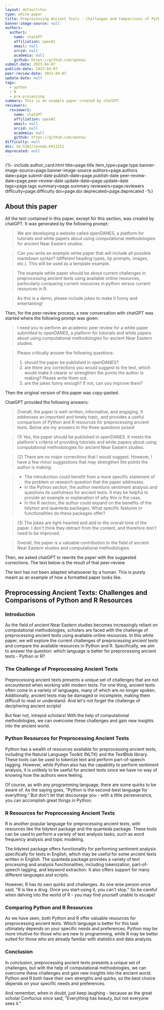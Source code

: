 ```yaml
---
layout: default+toc
type: white-paper
title: Preprocessing Ancient Texts - Challenges and Comparisons of Python and R Resources
banner-image-source: null
authors:
  author1:
    name: chatGPT
    affiliation: openAI
    email: null
    orcid: null
    academia: null
    github: https://github.com/openai
submit-date: 2023-04-07
publish-date: 2023-04-07
peer-review-date: 2023-04-07
update-date: null
tags:
  - python
  - R
  - pre-processing
summary: This is an example paper created by chatGPT.
reviewers:
  reviewer1:
    name: chatGPT
    affiliation: openAI
    email: null
    orcid: null
    academia: null
    github: https://github.com/openai
difficulty: null
doi: 10.5281/zenodo.6411251
deprecated: null
---
```


{%- include author_card.html title=page.title item_type=page.type banner-image-source=page.banner-image-source authors=page.authors date=page.submit-date publish-date=page.publish-date peer-review-date=page.peer-review-date update-date=page.update-date tags=page.tags summary=page.summary reviewers=page.reviewers difficulty=page.difficulty doi=page.doi deprecated=page.deprecated -%}

## About this paper

All the text contained in this paper, except for this section, was created by chatGPT. It was generated by the following prompt:

> We are developing a website called openDANES, a platform for tutorials and white papers about using computational methodologies for ancient Near Eastern studies.

> Can you write an example white paper that will include all possible markdown syntax? (different heading types, tip prompts, images, etc.). This will be used as a template example.

> The example white paper should be about current challenges in preprocessing ancient texts using available online resources, particularly comparing current resources in python versus current resources in R.

> As this is a demo, please include jokes to make it funny and entertaining!

Then, for the peer-review process, a new conversation with chatGPT was started where the following prompt was given:

> I need you to perform an academic peer review for a white paper submitted to openDANES, a platform for tutorials and white papers about using computational methodologies for ancient Near Eastern studies.

> Please critically answer the following questions:
> 1. should the paper be published in openDANES?
> 2. are there any corrections you would suggest to the text, which would make it clearer or strengthen the points the author is making? Please write them out.
> 3. are the jokes funny enough? If not, can you improve them?

Then the original version of this paper was copy-pasted. 

ChatGPT provided the following answers:

> Overall, the paper is well-written, informative, and engaging. It addresses an important and timely topic, and provides a useful comparison of Python and R resources for preprocessing ancient texts. Below are my answers to the three questions posed:

> (1) Yes, the paper should be published in openDANES. It meets the platform's criteria of providing tutorials and white papers about using computational methodologies for ancient Near Eastern studies.

> (2) There are no major corrections that I would suggest. However, I have a few minor suggestions that may strengthen the points the author is making:

> - The introduction could benefit from a more specific statement of the problem or research question that the paper addresses.
> - In the Python section, the author mentions sentiment analysis and questions its usefulness for ancient texts. It may be helpful to provide an example or explanation of why this is the case.
> - In the R section, the author could expand on the benefits of the tidytext and quanteda packages. What specific features or functionalities do these packages offer?

> (3) The jokes are light-hearted and add to the overall tone of the paper. I don't think they detract from the content, and therefore don't need to be improved.

> Overall, the paper is a valuable contribution to the field of ancient Near Eastern studies and computational methodologies.

Then, we asked chatGPT to rewrite the paper with the suggested corrections. The text below is the result of that peer-review.

The text has not been adapted whatsoever by a human. This is purely meant as an example of how a formatted paper looks like.

## Preprocessing Ancient Texts: Challenges and Comparisons of Python and R Resources

### Introduction

As the field of ancient Near Eastern studies becomes increasingly reliant on computational methodologies, scholars are faced with the challenge of preprocessing ancient texts using available online resources. In this white paper, we will explore the current challenges of preprocessing ancient texts and compare the available resources in Python and R. Specifically, we aim to answer the question: which language is better for preprocessing ancient texts - Python or R?

### The Challenge of Preprocessing Ancient Texts

Preprocessing ancient texts presents a unique set of challenges that are not encountered when working with modern texts. For one thing, ancient texts often come in a variety of languages, many of which are no longer spoken. Additionally, ancient texts may be damaged or incomplete, making them difficult to read or understand. And let's not forget the challenge of deciphering ancient scripts!

But fear not, intrepid scholars! With the help of computational methodologies, we can overcome these challenges and gain new insights into the ancient world.

### Python Resources for Preprocessing Ancient Texts

Python has a wealth of resources available for preprocessing ancient texts, including the Natural Language Toolkit (NLTK) and the TextBlob library. These tools can be used to tokenize text and perform part-of-speech tagging. However, while Python also has the capability to perform sentiment analysis, it is unlikely to be useful for ancient texts since we have no way of knowing how the authors were feeling.

Of course, as with any programming language, there are some quirks to be aware of. As the saying goes, "Python is the second-best language for everything." But don't let that discourage you - with a little perseverance, you can accomplish great things in Python.

### R Resources for Preprocessing Ancient Texts

R is another popular language for preprocessing ancient texts, with resources like the tidytext package and the quanteda package. These tools can be used to perform a variety of text analysis tasks, such as word frequency analysis and topic modeling.

The tidytext package offers functionality for performing sentiment analysis specifically for texts in English, which may be useful for some ancient texts written in English. The quanteda package provides a variety of text processing and analysis functionalities, including tokenization, part-of-speech tagging, and keyword extraction. It also offers support for many different languages and scripts.

However, R has its own quirks and challenges. As one wise person once said, "R is like a drug. Once you start using it, you can't stop." So be careful when delving into the world of R - you may find yourself unable to escape!

### Comparing Python and R Resources

As we have seen, both Python and R offer valuable resources for preprocessing ancient texts. Which language is better for this task ultimately depends on your specific needs and preferences. Python may be more intuitive for those who are new to programming, while R may be better suited for those who are already familiar with statistics and data analysis.

### Conclusion

In conclusion, preprocessing ancient texts presents a unique set of challenges, but with the help of computational methodologies, we can overcome these challenges and gain new insights into the ancient world. Python and R both have their own strengths and quirks, so the best choice depends on your specific needs and preferences.

And remember, when in doubt, just keep laughing - because as the great scholar Confucius once said, "Everything has beauty, but not everyone sees it."

<!-- original chatGPT answer -->
<!-- ## Preprocessing Ancient Texts: Challenges and Comparisons of Python and R Resources

### Introduction

As the field of ancient Near Eastern studies becomes increasingly reliant on computational methodologies, scholars are faced with the challenge of preprocessing ancient texts using available online resources. In this white paper, we will explore the current challenges of preprocessing ancient texts and compare the available resources in Python and R.

### The Challenge of Preprocessing Ancient Texts

Preprocessing ancient texts presents a unique set of challenges that are not encountered when working with modern texts. For one thing, ancient texts often come in a variety of languages, many of which are no longer spoken. Additionally, ancient texts may be damaged or incomplete, making them difficult to read or understand. And let's not forget the challenge of deciphering ancient scripts!

But fear not, intrepid scholars! With the help of computational methodologies, we can overcome these challenges and gain new insights into the ancient world.

### Python Resources for Preprocessing Ancient Texts

Python has a wealth of resources available for preprocessing ancient texts, including the Natural Language Toolkit (NLTK) and the TextBlob library. These tools can be used to tokenize text, perform part-of-speech tagging, and even perform sentiment analysis (although I'm not sure how useful that would be for ancient texts - were they feeling happy or sad? Who knows!).

Of course, as with any programming language, there are some quirks to be aware of. As the saying goes, "Python is the second-best language for everything." But don't let that discourage you - with a little perseverance, you can accomplish great things in Python.

### R Resources for Preprocessing Ancient Texts

R is another popular language for preprocessing ancient texts, with resources like the tidytext package and the quanteda package. These tools can be used to perform a variety of text analysis tasks, such as word frequency analysis and topic modeling.

However, R has its own quirks and challenges. As one wise person once said, "R is like a drug. Once you start using it, you can't stop." So be careful when delving into the world of R - you may find yourself unable to escape!

### Comparing Python and R Resources

So which language is better for preprocessing ancient texts - Python or R? The answer, of course, depends on your specific needs and preferences. Python may be more intuitive for those who are new to programming, while R may be better suited for those who are already familiar with statistics and data analysis.

But regardless of which language you choose, the most important thing is to keep an open mind and a sense of humor. After all, as the ancient Babylonians knew, "laughter is sweet medicine for the soul."

### Conclusion

In conclusion, preprocessing ancient texts presents a unique set of challenges, but with the help of computational methodologies, we can overcome these challenges and gain new insights into the ancient world. Python and R both have their own strengths and quirks, so the best choice depends on your specific needs and preferences.

And remember, when in doubt, just keep laughing - because as the great scholar Confucius once said, "Everything has beauty, but not everyone sees it." -->